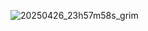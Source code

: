 ![20250426_23h57m58s_grim](https://github.com/user-attachments/assets/ebc366e8-adf5-41e0-a429-7e6bfcf436df)
